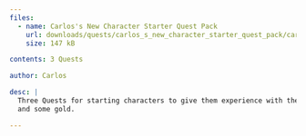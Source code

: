 ```yaml
---
files:
  - name: Carlos's New Character Starter Quest Pack
    url: downloads/quests/carlos_s_new_character_starter_quest_pack/carlosquestpack.zip
    size: 147 kB

contents: 3 Quests

author: Carlos

desc: |
  Three Quests for starting characters to give them experience with the game
  and some gold.

---
```

